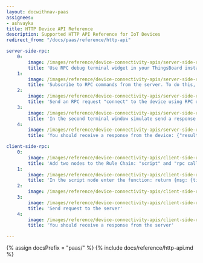 ```yaml
---
layout: docwithnav-paas
assignees:
- ashvayka
title: HTTP Device API Reference
description: Supported HTTP API Reference for IoT Devices
redirect_from: "/docs/paas/reference/http-api"

server-side-rpc:
    0:
        image: /images/reference/device-connectivity-apis/server-side-rpc-http-1-paas.png
        title: 'Use RPC debug terminal widget in your ThingsBoard instance'
    1:
        image: /images/reference/device-connectivity-apis/server-side-rpc-http-2-paas.png
        title: 'Subscribe to RPC commands from the server. To do this, in the first terminal window send GET request with observe flag'
    2:
        image: /images/reference/device-connectivity-apis/server-side-rpc-http-3-paas.png
        title: 'Send an RPC request "connect" to the device using RPC debug terminal widget'
    3:
        image: /images/reference/device-connectivity-apis/server-side-rpc-http-4-paas.png
        title: 'In the second terminal window simulate send a response from the device to the server'
    4:
        image: /images/reference/device-connectivity-apis/server-side-rpc-http-5-paas.png
        title: 'You should receive a response from the device: {"result":"ok"}'

client-side-rpc:
    0:
        image: /images/reference/device-connectivity-apis/client-side-rpc-1-paas.png
        title: 'Add two nodes to the Rule Chain: "script" and "rpc call reply"'
    1:
        image: /images/reference/device-connectivity-apis/client-side-rpc-2-paas.png
        title: 'In the script node enter the function: return {msg: {time:String(new Date())}, metadata: metadata, msgType: msgType};'
    2:
        image: /images/reference/device-connectivity-apis/client-side-rpc-3-paas.png
    3:
        image: /images/reference/device-connectivity-apis/client-side-rpc-http-4-paas.png
        title: 'Send request to the server'
    4:
        image: /images/reference/device-connectivity-apis/client-side-rpc-http-5-paas.png
        title: 'You should receive a response from the server'

---
```


{% assign docsPrefix = "paas/" %}
{% include docs/reference/http-api.md %}
